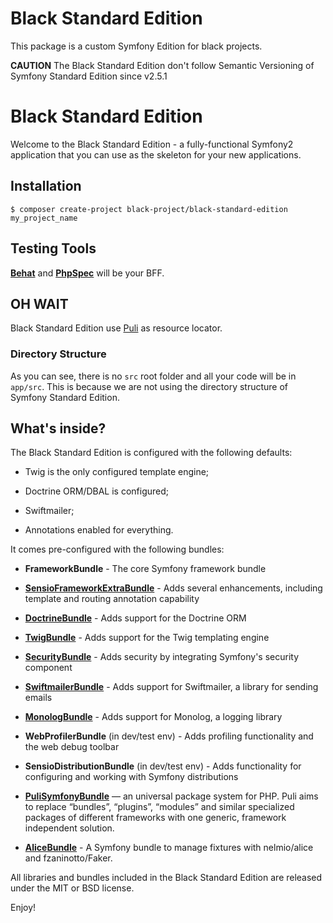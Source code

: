 Black Standard Edition
======================

This package is a custom Symfony Edition for black projects.

__CAUTION__ The Black Standard Edition don't follow Semantic Versioning 
of Symfony Standard Edition since v2.5.1

Black Standard Edition
========================

Welcome to the Black Standard Edition - a fully-functional Symfony2
application that you can use as the skeleton for your new applications.

Installation
---------------

```
$ composer create-project black-project/black-standard-edition my_project_name
```

Testing Tools
----------------

[**Behat**][22] and [**PhpSpec**][24] will be your BFF.

OH WAIT
----------

Black Standard Edition use [Puli][2] as resource locator.

### Directory Structure

As you can see, there is no `src` root folder and all your code will be in `app/src`.
This is because we are not using the directory structure of Symfony Standard Edition.

What's inside?
---------------

The Black Standard Edition is configured with the following defaults:

  * Twig is the only configured template engine;

  * Doctrine ORM/DBAL is configured;

  * Swiftmailer;

  * Annotations enabled for everything.

It comes pre-configured with the following bundles:

  * **FrameworkBundle** - The core Symfony framework bundle

  * [**SensioFrameworkExtraBundle**][6] - Adds several enhancements, including
    template and routing annotation capability

  * [**DoctrineBundle**][7] - Adds support for the Doctrine ORM

  * [**TwigBundle**][8] - Adds support for the Twig templating engine

  * [**SecurityBundle**][9] - Adds security by integrating Symfony's security
    component

  * [**SwiftmailerBundle**][10] - Adds support for Swiftmailer, a library for
    sending emails

  * [**MonologBundle**][11] - Adds support for Monolog, a logging library

  * **WebProfilerBundle** (in dev/test env) - Adds profiling functionality and
    the web debug toolbar

  * **SensioDistributionBundle** (in dev/test env) - Adds functionality for
    configuring and working with Symfony distributions
    
  * [**PuliSymfonyBundle**][12] — an universal package system for PHP. Puli aims 
    to replace “bundles”, “plugins”, “modules” and similar specialized packages of
    different frameworks with one generic, framework independent solution.
    
  * [**AliceBundle**][13] - A Symfony bundle to manage fixtures with nelmio/alice 
    and fzaninotto/Faker.

All libraries and bundles included in the Black Standard Edition are
released under the MIT or BSD license.

Enjoy!

[1]:  https://symfony.com/doc/current/book/installation.html
[2]:  http://docs.puli.io/en/latest/repository/introduction.html
[6]:  https://symfony.com/doc/current/bundles/SensioFrameworkExtraBundle/index.html
[7]:  https://symfony.com/doc/current/book/doctrine.html
[8]:  https://symfony.com/doc/current/book/templating.html
[9]:  https://symfony.com/doc/current/book/security.html
[10]: https://symfony.com/doc/current/cookbook/email.html
[11]: https://symfony.com/doc/current/cookbook/logging/monolog.html
[12]: http://docs.puli.io/en/latest/extensions/symfony-bundle.html
[13]: https://github.com/hautelook/AliceBundle#alicebundle
[22]: http://behat.org/
[24]: http://phpspec.net/
